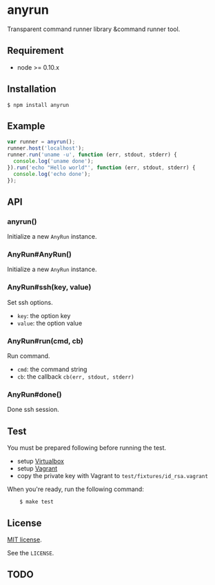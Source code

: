 # anyrun

Transparent command runner library &command runner tool.


## Requirement

- node >= 0.10.x



## Installation

```
$ npm install anyrun
```



## Example

```javascript
var runner = anyrun();
runner.host('localhost');
runner.run('uname -u', function (err, stdout, stderr) {
  console.log('uname done');
}).run('echo "Hello world"', function (err, stdout, stderr) {
  console.log('echo done');
});
```



## API

### anyrun()

Initialize a new `AnyRun` instance.


### AnyRun#AnyRun()

Initialize a new `AnyRun` instance.


### AnyRun#ssh(key, value)

Set ssh options.

- `key`: the option key
- `value`: the option value


### AnyRun#run(cmd, cb)

Run command.

- `cmd`: the command string
- `cb`: the callback `cb(err, stdout, stderr)`


### AnyRun#done()

Done ssh session.



## Test

You must be prepared following before running the test.

- setup [Virtualbox](https://www.virtualbox.org)
- setup [Vagrant](http://www.vagrantup.com)
- copy the private key with Vagrant to `test/fixtures/id_rsa.vagrant`

When you're ready, run the following command:

```
    $ make test
```

## License

[MIT license](http://www.opensource.org/licenses/mit-license.php).

See the `LICENSE`.


## TODO


